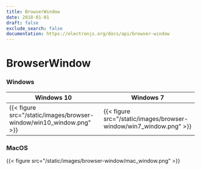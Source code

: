```yaml
---
title: BrowserWindow
date: 2018-01-01
draft: false
exclude_search: false
documentation: https://electronjs.org/docs/api/browser-window
---
```


# BrowserWindow

### Windows

Windows 10    | Windows 7
--------|------
{{< figure src="/static/images/browser-window/win10_window.png" >}} | {{< figure src="/static/images/browser-window/win7_window.png" >}}

### MacOS

{{< figure src="/static/images/browser-window/mac_window.png" >}}